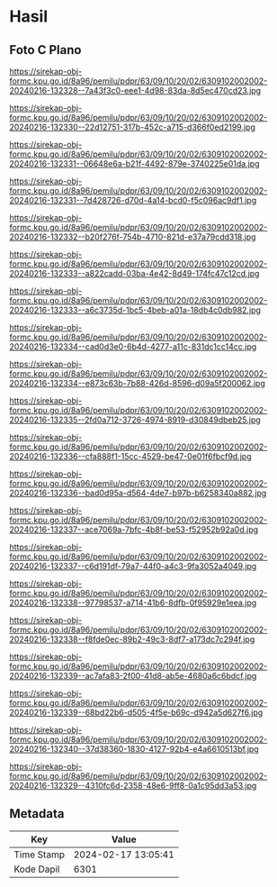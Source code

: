 # Hasil

## Foto C Plano

https://sirekap-obj-formc.kpu.go.id/8a96/pemilu/pdpr/63/09/10/20/02/6309102002002-20240216-132328--7a43f3c0-eee1-4d98-83da-8d5ec470cd23.jpg

https://sirekap-obj-formc.kpu.go.id/8a96/pemilu/pdpr/63/09/10/20/02/6309102002002-20240216-132330--22d12751-317b-452c-a715-d366f0ed2199.jpg

https://sirekap-obj-formc.kpu.go.id/8a96/pemilu/pdpr/63/09/10/20/02/6309102002002-20240216-132331--06648e6a-b21f-4492-879e-3740225e01da.jpg

https://sirekap-obj-formc.kpu.go.id/8a96/pemilu/pdpr/63/09/10/20/02/6309102002002-20240216-132331--7d428726-d70d-4a14-bcd0-f5c096ac9df1.jpg

https://sirekap-obj-formc.kpu.go.id/8a96/pemilu/pdpr/63/09/10/20/02/6309102002002-20240216-132332--b20f276f-754b-4710-821d-e37a79cdd318.jpg

https://sirekap-obj-formc.kpu.go.id/8a96/pemilu/pdpr/63/09/10/20/02/6309102002002-20240216-132333--a822cadd-03ba-4e42-8d49-174fc47c12cd.jpg

https://sirekap-obj-formc.kpu.go.id/8a96/pemilu/pdpr/63/09/10/20/02/6309102002002-20240216-132333--a6c3735d-1bc5-4beb-a01a-18db4c0db982.jpg

https://sirekap-obj-formc.kpu.go.id/8a96/pemilu/pdpr/63/09/10/20/02/6309102002002-20240216-132334--cad0d3e0-6b4d-4277-a11c-831dc1cc14cc.jpg

https://sirekap-obj-formc.kpu.go.id/8a96/pemilu/pdpr/63/09/10/20/02/6309102002002-20240216-132334--e873c63b-7b88-426d-8596-d09a5f200062.jpg

https://sirekap-obj-formc.kpu.go.id/8a96/pemilu/pdpr/63/09/10/20/02/6309102002002-20240216-132335--2fd0a712-3726-4974-8919-d30849dbeb25.jpg

https://sirekap-obj-formc.kpu.go.id/8a96/pemilu/pdpr/63/09/10/20/02/6309102002002-20240216-132336--cfa888f1-15cc-4529-be47-0e01f6fbcf9d.jpg

https://sirekap-obj-formc.kpu.go.id/8a96/pemilu/pdpr/63/09/10/20/02/6309102002002-20240216-132336--bad0d95a-d564-4de7-b97b-b6258340a882.jpg

https://sirekap-obj-formc.kpu.go.id/8a96/pemilu/pdpr/63/09/10/20/02/6309102002002-20240216-132337--ace7069a-7bfc-4b8f-be53-f52952b92a0d.jpg

https://sirekap-obj-formc.kpu.go.id/8a96/pemilu/pdpr/63/09/10/20/02/6309102002002-20240216-132337--c6d191df-79a7-44f0-a4c3-9fa3052a4049.jpg

https://sirekap-obj-formc.kpu.go.id/8a96/pemilu/pdpr/63/09/10/20/02/6309102002002-20240216-132338--97798537-a714-41b6-8dfb-0f95929e1eea.jpg

https://sirekap-obj-formc.kpu.go.id/8a96/pemilu/pdpr/63/09/10/20/02/6309102002002-20240216-132338--f8fde0ec-89b2-49c3-8df7-a173dc7c294f.jpg

https://sirekap-obj-formc.kpu.go.id/8a96/pemilu/pdpr/63/09/10/20/02/6309102002002-20240216-132339--ac7afa83-2f00-41d8-ab5e-4680a6c6bdcf.jpg

https://sirekap-obj-formc.kpu.go.id/8a96/pemilu/pdpr/63/09/10/20/02/6309102002002-20240216-132339--68bd22b6-d505-4f5e-b69c-d942a5d627f6.jpg

https://sirekap-obj-formc.kpu.go.id/8a96/pemilu/pdpr/63/09/10/20/02/6309102002002-20240216-132340--37d38360-1830-4127-92b4-e4a6610513bf.jpg

https://sirekap-obj-formc.kpu.go.id/8a96/pemilu/pdpr/63/09/10/20/02/6309102002002-20240216-132329--4310fc6d-2358-48e6-9ff8-0a1c95dd3a53.jpg


## Metadata

| Key        | Value               |
| ---------- | ------------------- |
| Time Stamp | 2024-02-17 13:05:41 |
| Kode Dapil | 6301                |



